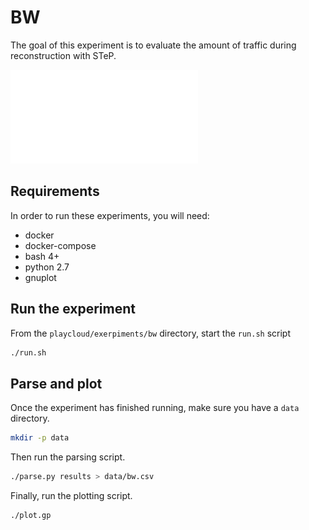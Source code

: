 # BW

The goal of this experiment is to evaluate the amount of traffic during reconstruction with STeP.

![Example](./traffic.pdf)

## Requirements
In order to run these experiments, you will need:

* docker
* docker-compose
* bash 4+
* python 2.7
* gnuplot

## Run the experiment

From the `playcloud/exerpiments/bw` directory, start the `run.sh` script
```bash
./run.sh
```

## Parse and plot
Once the experiment has finished running, make sure you have a `data` directory.
```bash
mkdir -p data
```
Then run the parsing script.
```bash
./parse.py results > data/bw.csv
```
Finally, run the plotting script.
```bash
./plot.gp
```
